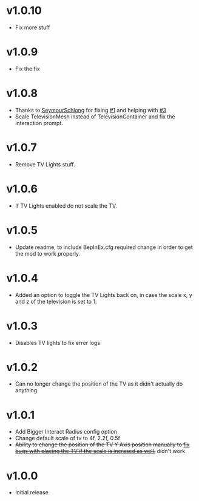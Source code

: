 # v1.0.10
- Fix more stuff

# v1.0.9
- Fix the fix

# v1.0.8
- Thanks to [SeymourSchlong](https://github.com/SeymourSchlong) for fixing [#1](https://github.com/DeathWrench/ScaleableTelevision/issues/1) and helping with [#3](https://github.com/DeathWrench/ScaleableTelevision/issues/3)
- Scale TelevisionMesh instead of TelevisionContainer and fix the interaction prompt.

# v1.0.7
- Remove TV Lights stuff.

# v1.0.6
- If TV Lights enabled do not scale the TV. 

# v1.0.5
- Update readme, to include BepInEx.cfg required change in order to get the mod to work properly. 

# v1.0.4
- Added an option to toggle the TV Lights back on, in case the scale x, y and z of the television is set to 1.

# v1.0.3
- Disables TV lights to fix error logs

# v1.0.2
- Can no longer change the position of the TV as it didn't actually do anything.

# v1.0.1
- Add Bigger Interact Radius config option
- Change default scale of tv to 4f, 2.2f, 0.5f
- ~~Ability to change the position of the TV Y Axis position manually to [fix bugs with placing the TV if the scale is incrased as well.](https://github.com/DeathWrench/ScaleableTelevision/issues/1)~~ didn't work

# v1.0.0

- Initial release.

